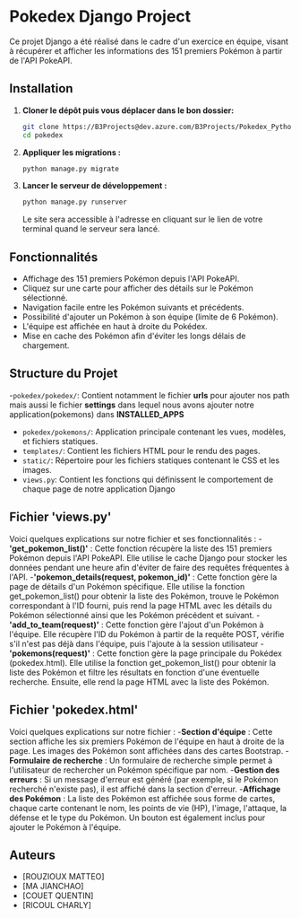 # Pokedex Django Project
Ce projet Django a été réalisé dans le cadre d'un exercice en équipe, visant à récupérer et afficher les informations des 151 premiers Pokémon à partir de l'API PokeAPI.
## Installation
1. **Cloner le dépôt puis vous déplacer dans le bon dossier:**
    ```bash
    git clone https://B3Projects@dev.azure.com/B3Projects/Pokedex_Python/_git/Pokedex_Python
    cd pokedex
    ```
2. **Appliquer les migrations :**
    ```bash
    python manage.py migrate
    ```
3. **Lancer le serveur de développement :**
    ```bash
    python manage.py runserver
    ```
    Le site sera accessible à l'adresse en cliquant sur le lien de votre terminal quand le serveur sera lancé.
## Fonctionnalités
- Affichage des 151 premiers Pokémon depuis l'API PokeAPI.
- Cliquez sur une carte pour afficher des détails sur le Pokémon sélectionné.
- Navigation facile entre les Pokémon suivants et précédents.
- Possibilité d'ajouter un Pokémon à son équipe (limite de 6 Pokémon).
- L'équipe est affichée en haut à droite du Pokédex.
- Mise en cache des Pokémon afin d'éviter les longs délais de chargement.
## Structure du Projet
-`pokedex/pokedex/`: Contient notamment le fichier **urls** pour ajouter nos path mais aussi le fichier **settings** dans lequel nous avons ajouter notre application(pokemons) dans **INSTALLED_APPS**
- `pokedex/pokemons/`: Application principale contenant les vues, modèles, et fichiers statiques.
- `templates/`: Contient les fichiers HTML pour le rendu des pages.
- `static/`: Répertoire pour les fichiers statiques contenant le CSS et les images.
- `views.py`: Contient les fonctions qui définissent le comportement de chaque page de notre application Django
## Fichier 'views.py'
Voici quelques explications sur notre fichier et ses fonctionnalités :
-**'get_pokemon_list()'** : Cette fonction récupère la liste des 151 premiers Pokémon depuis l'API PokeAPI. Elle utilise le cache Django pour stocker les données pendant une heure afin d'éviter de faire des requêtes fréquentes à l'API.
-**'pokemon_details(request, pokemon_id)'** : Cette fonction gère la page de détails d'un Pokémon spécifique. Elle utilise la fonction get_pokemon_list() pour obtenir la liste des Pokémon, trouve le Pokémon correspondant à l'ID fourni, puis rend la page HTML avec les détails du Pokémon sélectionné ainsi que les Pokémon précédent et suivant.
-**'add_to_team(request)'** : Cette fonction gère l'ajout d'un Pokémon à l'équipe. Elle récupère l'ID du Pokémon à partir de la requête POST, vérifie s'il n'est pas déjà dans l'équipe, puis l'ajoute à la session utilisateur
-**'pokemons(request)'** : Cette fonction gère la page principale du Pokédex (pokedex.html). Elle utilise la fonction get_pokemon_list() pour obtenir la liste des Pokémon et filtre les résultats en fonction d'une éventuelle recherche. Ensuite, elle rend la page HTML avec la liste des Pokémon.
## Fichier 'pokedex.html'
Voici quelques explications sur notre fichier :
-**Section d'équipe** : Cette section affiche les six premiers Pokémon de l'équipe en haut à droite de la page. Les images des Pokémon sont affichées dans des cartes Bootstrap.
-**Formulaire de recherche** : Un formulaire de recherche simple permet à l'utilisateur de rechercher un Pokémon spécifique par nom.
-**Gestion des erreurs** : Si un message d'erreur est généré (par exemple, si le Pokémon recherché n'existe pas), il est affiché dans la section d'erreur.
-**Affichage des Pokémon** : La liste des Pokémon est affichée sous forme de cartes, chaque carte contenant le nom, les points de vie (HP), l'image, l'attaque, la défense et le type du Pokémon. Un bouton est également inclus pour ajouter le Pokémon à l'équipe.
## Auteurs
- [ROUZIOUX MATTEO]
- [MA JIANCHAO]
- [COUET QUENTIN]
- [RICOUL CHARLY]